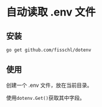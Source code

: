 # 自动读取 .env 文件

## 安装

```
go get github.com/fisschl/dotenv
```

## 使用

创建一个 .env 文件，放在当前目录。

使用`dotenv.Get()`获取其中字段。
